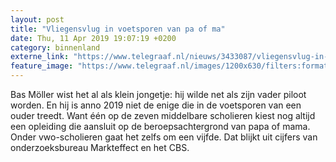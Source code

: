 ```yaml
---
layout: post
title: "Vliegensvlug in voetsporen van pa of ma"
date: Thu, 11 Apr 2019 19:07:19 +0200
category: binnenland
externe_link: "https://www.telegraaf.nl/nieuws/3433087/vliegensvlug-in-voetsporen-van-pa-of-ma"
feature_image: "https://www.telegraaf.nl/images/1200x630/filters:format(jpeg):quality(80)/cdn-kiosk-api.telegraaf.nl/766c528e-5c7c-11e9-9a52-0218eaf05005.jpg"
---
```


<p class="intro">Bas Möller wist het al als klein jongetje: hij wilde net als zijn vader piloot worden. En hij is anno 2019 niet de enige die in de voetsporen van een ouder treedt. Want één op de zeven middelbare scholieren kiest nog altijd een opleiding die aansluit op de beroepsachtergrond van papa of mama. Onder vwo-scholieren gaat het zelfs om een vijfde. Dat blijkt uit cijfers van onderzoeksbureau Markteffect en het CBS.</p>
